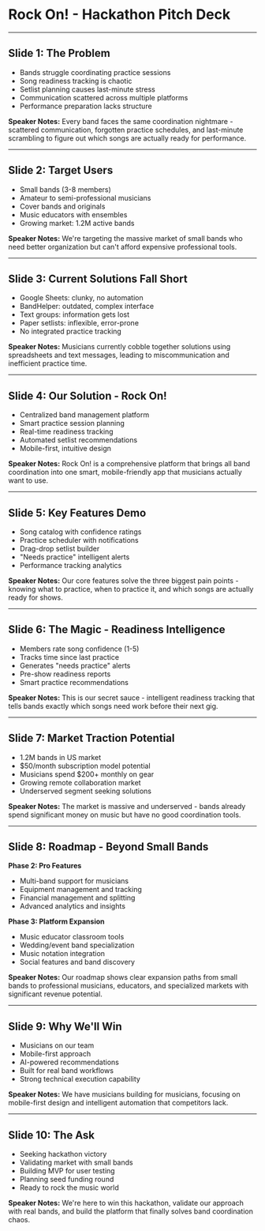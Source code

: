 # Rock On! - Hackathon Pitch Deck

---

## Slide 1: The Problem
- Bands struggle coordinating practice sessions
- Song readiness tracking is chaotic
- Setlist planning causes last-minute stress
- Communication scattered across multiple platforms
- Performance preparation lacks structure

**Speaker Notes:** Every band faces the same coordination nightmare - scattered communication, forgotten practice schedules, and last-minute scrambling to figure out which songs are actually ready for performance.

---

## Slide 2: Target Users
- Small bands (3-8 members)
- Amateur to semi-professional musicians
- Cover bands and originals
- Music educators with ensembles
- Growing market: 1.2M active bands

**Speaker Notes:** We're targeting the massive market of small bands who need better organization but can't afford expensive professional tools.

---

## Slide 3: Current Solutions Fall Short
- Google Sheets: clunky, no automation
- BandHelper: outdated, complex interface
- Text groups: information gets lost
- Paper setlists: inflexible, error-prone
- No integrated practice tracking

**Speaker Notes:** Musicians currently cobble together solutions using spreadsheets and text messages, leading to miscommunication and inefficient practice time.

---

## Slide 4: Our Solution - Rock On!
- Centralized band management platform
- Smart practice session planning
- Real-time readiness tracking
- Automated setlist recommendations
- Mobile-first, intuitive design

**Speaker Notes:** Rock On! is a comprehensive platform that brings all band coordination into one smart, mobile-friendly app that musicians actually want to use.

---

## Slide 5: Key Features Demo
- Song catalog with confidence ratings
- Practice scheduler with notifications
- Drag-drop setlist builder
- "Needs practice" intelligent alerts
- Performance tracking analytics

**Speaker Notes:** Our core features solve the three biggest pain points - knowing what to practice, when to practice it, and which songs are actually ready for shows.

---

## Slide 6: The Magic - Readiness Intelligence
- Members rate song confidence (1-5)
- Tracks time since last practice
- Generates "needs practice" alerts
- Pre-show readiness reports
- Smart practice recommendations

**Speaker Notes:** This is our secret sauce - intelligent readiness tracking that tells bands exactly which songs need work before their next gig.

---

## Slide 7: Market Traction Potential
- 1.2M bands in US market
- $50/month subscription model potential
- Musicians spend $200+ monthly on gear
- Growing remote collaboration market
- Underserved segment seeking solutions

**Speaker Notes:** The market is massive and underserved - bands already spend significant money on music but have no good coordination tools.

---

## Slide 8: Roadmap - Beyond Small Bands
**Phase 2: Pro Features**
- Multi-band support for musicians
- Equipment management and tracking
- Financial management and splitting
- Advanced analytics and insights

**Phase 3: Platform Expansion**
- Music educator classroom tools
- Wedding/event band specialization
- Music notation integration
- Social features and band discovery

**Speaker Notes:** Our roadmap shows clear expansion paths from small bands to professional musicians, educators, and specialized markets with significant revenue potential.

---

## Slide 9: Why We'll Win
- Musicians on our team
- Mobile-first approach
- AI-powered recommendations
- Built for real band workflows
- Strong technical execution capability

**Speaker Notes:** We have musicians building for musicians, focusing on mobile-first design and intelligent automation that competitors lack.

---

## Slide 10: The Ask
- Seeking hackathon victory
- Validating market with small bands
- Building MVP for user testing
- Planning seed funding round
- Ready to rock the music world

**Speaker Notes:** We're here to win this hackathon, validate our approach with real bands, and build the platform that finally solves band coordination chaos.
